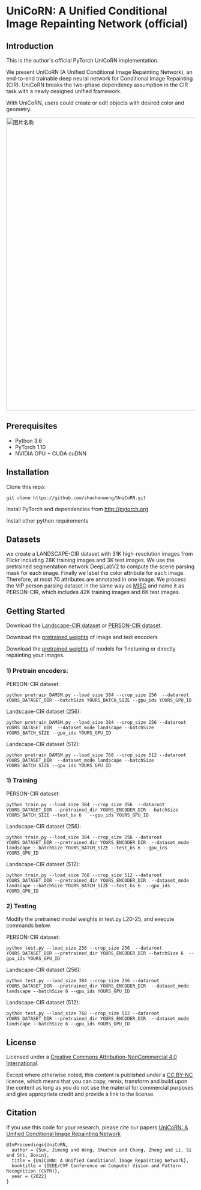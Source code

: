 # UniCoRN: A Unified Conditional Image Repainting Network (official)

## Introduction
This is the author's official PyTorch UniCoRN implementation.

We present UniCoRN (A Unified Conditional Image Repainting Network), an end-to-end trainable deep neural network for Conditional Image Repainting (CIR). UniCoRN breaks the two-phase dependency assumption in the CIR task with a newly designed unified framework.

With UniCoRN, users could create or edit objects with desired color and geometry. 
<!-- ![test image size](https://github.com/shuchenweng/UniCoRN/blob/main/edit.png){:height="50%" width="50%"} -->
 <img src="https://github.com/shuchenweng/UniCoRN/blob/main/edit.png" width = "668" height = "780" alt="图片名称" align=center />
 

## Prerequisites
* Python 3.6
* PyTorch 1.10
* NVIDIA GPU + CUDA cuDNN

## Installation
Clone this repo: 
```
git clone https://github.com/shuchenweng/UniCoRN.git
```
Install PyTorch and dependencies from http://pytorch.org

Install other python requirements

## Datasets
we create a LANDSCAPE-CIR dataset with 31K high-resolution images from Flickr including 28K training images and 3K test images. We
use the pretrained segmentation network DeepLabV2 to compute the scene parsing mask for each image. Finally we label the color attribute for each image. Therefore,
at most 70 attributes are annotated in one image. We process the VIP person parsing dataset in the same way as [MISC](https://github.com/shuchenweng/MISC) and name it as PERSON-CIR, which includes 42K training images and 6K test images.

## Getting Started
Download the [Landscape-CIR dataset](https://drive.google.com/file/d/1KQqIrcLvnL89LsuxAMN5uHehNcZPzfdU/view) or [PERSON-CIR dataset](https://drive.google.com/file/d/13to7_krxUlW6bYiA2EojhsxJ5wGnF40s/view?usp=sharing).

Download the [pretrained weights](https://drive.google.com/drive/folders/1CnkJ7IetA7EBVGzbFTeAzpcgx-4tRpm-?usp=sharing) of image and text encoders

Download the [pretrained weights](https://drive.google.com/drive/folders/1hxww-Kl7BF_gd2jKhNqSJ5ToAnAEiTFL?usp=sharing) of models for finetuning or directly repainting your images.

### 1) Pretrain encoders:
PERSON-CIR dataset:
```
python pretrain_DAMSM.py --load_size 384 --crop_size 256  --dataroot  YOURS_DATASET_DIR --batchSize YOURS_BATCH_SIZE --gpu_ids YOURS_GPU_ID
```

Landscape-CIR dataset (256): 
```
python pretrain_DAMSM.py --load_size 384 --crop_size 256 --dataroot YOURS_DATASET_DIR  --dataset_mode landscape --batchSize YOURS_BATCH_SIZE --gpu_ids YOURS_GPU_ID
```

Landscape-CIR dataset (512):
```
python pretrain_DAMSM.py --load_size 768 --crop_size 512 --dataroot YOURS_DATASET_DIR  --dataset_mode landscape --batchSize YOURS_BATCH_SIZE --gpu_ids YOURS_GPU_ID
```

### 1) Training
PERSON-CIR dataset:
```
python train.py --load_size 384 --crop_size 256  --dataroot YOURS_DATASET_DIR --pretrained_dir YOURS_ENCODER_DIR --batchSize YOURS_BATCH_SIZE --test_bs 6   --gpu_ids YOURS_GPU_ID
```

Landscape-CIR dataset (256): 
```
python train.py --load_size 384 --crop_size 256 --dataroot YOURS_DATASET_DIR --pretrained_dir YOURS_ENCODER_DIR  --dataset_mode landscape --batchSize YOURS_BATCH_SIZE --test_bs 6 --gpu_ids YOURS_GPU_ID
```

Landscape-CIR dataset (512):
```
python train.py --load_size 768 --crop_size 512 --dataroot YOURS_DATASET_DIR --pretrained_dir YOURS_ENCODER_DIR  --dataset_mode landscape --batchSize YOURS_BATCH_SIZE --test_bs 6  --gpu_ids YOURS_GPU_ID
```

### 2) Testing
Modify the pretrained model weights in test.py L20-25, and execute commands below.

PERSON-CIR dataset:
```
python test.py --load_size 256 --crop_size 256  --dataroot YOURS_DATASET_DIR --pretrained_dir YOURS_ENCODER_DIR --batchSize 6  --gpu_ids YOURS_GPU_ID
```

Landscape-CIR dataset (256): 
```
python test.py --load_size 384 --crop_size 256 --dataroot YOURS_DATASET_DIR --pretrained_dir YOURS_ENCODER_DIR  --dataset_mode landscape --batchSize 6 --gpu_ids YOURS_GPU_ID
```

Landscape-CIR dataset (512):
```
python test.py --load_size 768 --crop_size 512 --dataroot YOURS_DATASET_DIR --pretrained_dir YOURS_ENCODER_DIR  --dataset_mode landscape --batchSize 6 --gpu_ids YOURS_GPU_ID
```

## License
Licensed under a [Creative Commons Attribution-NonCommercial 4.0 International](https://creativecommons.org/licenses/by-nc/4.0/).

Except where otherwise noted, this content is published under a [CC BY-NC](https://creativecommons.org/licenses/by-nc/4.0/) license, which means that you can copy, remix, transform and build upon the content as long as you do not use the material for commercial purposes and give appropriate credit and provide a link to the license.

## Citation
If you use this code for your research, please cite our papers [UniCoRN: A Unified Conditional Image Repainting Network](https://ci.idm.pku.edu.cn/Weng_CVPR22c.pdf)
```
@InProceedings{UniCoRN,
  author = {Sun, Jimeng and Weng, Shuchen and Chang, Zheng and Li, Si and Shi, Boxin},
  title = {UniCoRN: A Unified Conditional Image Repainting Network},
  booktitle = {IEEE/CVF Conference on Computer Vision and Pattern Recognition (CVPR)},
  year = {2022}
}
```
